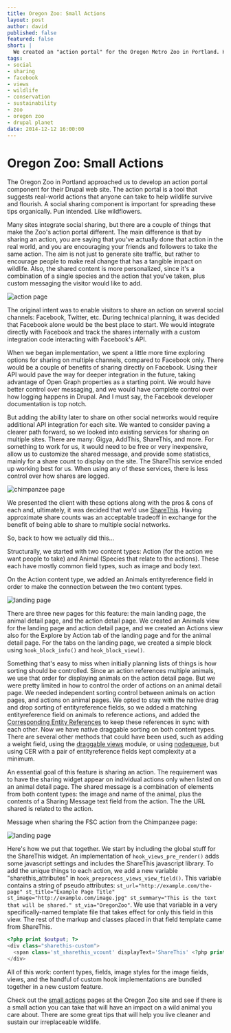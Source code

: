 ```yaml
---
title: Oregon Zoo: Small Actions
layout: post
author: david
published: false
featured: false
short: |
  We created an "action portal" for the Oregon Metro Zoo in Portland. Here's how.
tags:
- social
- sharing
- facebook
- views
- wildlife
- conservation
- sustainability
- zoo
- oregon zoo
- drupal planet
date: 2014-12-12 16:00:00
---
```


# Oregon Zoo: Small Actions

The Oregon Zoo in Portland approached us to develop an action portal component for their Drupal web site. The action portal is a tool that suggests real-world actions that anyone can take to help wildlife survive and flourish. A social sharing component is important for spreading these tips organically. Pun intended. Like wildflowers.

Many sites integrate social sharing, but there are a couple of things that make the Zoo's action portal different. The main difference is that by sharing an action, you are saying that you've actually done that action in the real world, and you are encouraging your friends and followers to take the same action. The aim is not just to generate site traffic, but rather to encourage people to make real change that has a tangible impact on wildlife. Also, the shared content is more personalized, since it's a combination of a single species and the action that you've taken, plus custom messaging the visitor would like to add.

![action page](http://thinkshout.com/assets/images/blog/zoo-action-portal-action-page-fsc.png)

The original intent was to enable visitors to share an action on several social channels: Facebook, Twitter, etc. During technical planning, it was decided that Facebook alone would be the best place to start. We would integrate directly with Facebook and track the shares internally with a custom integration code interacting with Facebook's API.

When we began implementation, we spent a little more time exploring options for sharing on multiple channels, compared to Facebook only. There would be a couple of benefits of sharing directly on Facebook. Using their API would pave the way for deeper integration in the future, taking advantage of Open Graph properties as a starting point. We would have better control over messaging, and we would have complete control over how logging happens in Drupal. And I must say, the Facebook developer documentation is top notch.

But adding the ability later to share on other social networks would require additional API integration for each site. We wanted to consider paving a clearer path forward, so we looked into existing services for sharing on multiple sites. There are many: Gigya, AddThis, ShareThis, and more. For something to work for us, it would need to be free or very inexpensive, allow us to customize the shared message, and provide some statistics, mainly for a share count to display on the site. The ShareThis service ended up working best for us. When using any of these services, there is less control over how shares are logged.

![chimpanzee page](http://thinkshout.com/assets/images/blog/zoo-action-portal-species-page-chimp.png)

We presented the client with these options along with the pros & cons of each and, ultimately, it was decided that we'd use [ShareThis](http://www.sharethis.com/). Having approximate share counts was an acceptable tradeoff in exchange for the benefit of being able to share to multiple social networks.

So, back to how we actually did this...

Structurally, we started with two content types: Action (for the action we want people to take) and Animal (Species that relate to the actions). These each have mostly common field types, such as image and body text.

On the Action content type, we added an Animals entityreference field in order to make the connection between the two content types.

![landing page](http://thinkshout.com/assets/images/blog/zoo-action-portal-landing-page-species.png)

There are three new pages for this feature: the main landing page, the animal detail page, and the action detail page. We created an Animals view for the landing page and action detail page, and we created an Actions view also for the Explore by Action tab of the landing page and for the animal detail page. For the tabs on the landing page, we created a simple block using `hook_block_info()` and `hook_block_view()`.

Something that's easy to miss when initially planning lists of things is how sorting should be controlled. Since an action references multiple animals, we use that order for displaying animals on the action detail page. But we were pretty limited in how to control the order of actions on an animal detail page. We needed independent sorting control between animals on action pages, and actions on animal pages. We opted to stay with the native drag and drop sorting of entityreference fields, so we added a matching entityreference field on animals to reference actions, and added the [Corresponding Entity References](https://www.drupal.org/project/cer) to keep these references in sync with each other. Now we have native draggable sorting on both content types. There are several other methods that could have been used, such as adding a weight field, using the [draggable views](https://www.drupal.org/project/draggableviews) module, or using [nodequeue](https://www.drupal.org/project/nodequeue), but using CER with a pair of entityreference fields kept complexity at a minimum.

An essential goal of this feature is sharing an action. The requirement was to have the sharing widget appear on individual actions only when listed on an animal detail page. The shared message is a combination of elements from both content types: the image and name of the animal, plus the contents of a Sharing Message text field from the action. The the URL shared is related to the action.

Message when sharing the FSC action from the Chimpanzee page:

![landing page](http://thinkshout.com/assets/images/blog/zoo-action-portal-share-chimp-fsc.png)

Here's how we put that together. We start by including the global stuff for the ShareThis widget. An implementation of `hook_views_pre_render()` adds some javascript settings and includes the ShareThis javascript library. To add the unique things to each action, we add a new variable "sharethis_attributes" in `hook_preprocess_views_view_field()`. This variable contains a string of pseudo attributes: `st_url="http://example.com/the-page" st_title="Example Page Title" st_image="http://example.com/image.jpg" st_summary="This is the text that will be shared." st_via="OregonZoo"`. We use that variable in a very specifically-named template file that takes effect for only this field in this view. The rest of the markup and classes placed in that field template came from ShareThis.

```php
<?php print $output; ?>
<div class="sharethis-custom">
  <span class='st_sharethis_vcount' displayText='ShareThis' <?php print $sharethis_attributes; ?>></span>
</div>
```

All of this work: content types, fields, image styles for the image fields, views, and the handful of custom hook implementations are bundled together in a new custom feature.

Check out the [small actions]( http://www.oregonzoo.org/conserve/small-actions) pages at the Oregon Zoo site and see if there is a small action you can take that will have an impact on a wild animal you care about. There are some great tips that will help you live cleaner and sustain our irreplaceable wildlife.
